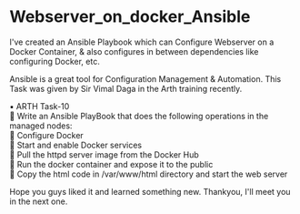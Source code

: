 # Webserver_on_docker_Ansible

 I've created an Ansible Playbook which can Configure Webserver on a Docker Container, & also configures in between dependencies like configuring Docker, etc.

Ansible is a great tool for Configuration Management & Automation. This Task was given by Sir Vimal Daga in the Arth training recently.

▪️ ARTH Task-10\
🔰 Write an Ansible PlayBook that does the following operations in the managed nodes:\
🔹 Configure Docker\
🔹 Start and enable Docker services\
🔹 Pull the httpd server image from the Docker Hub\
🔹 Run the docker container and expose it to the public\
🔹 Copy the html code in /var/www/html directory and start the web server

Hope you guys liked it and learned something new. Thankyou, I'll meet you in the next one.
